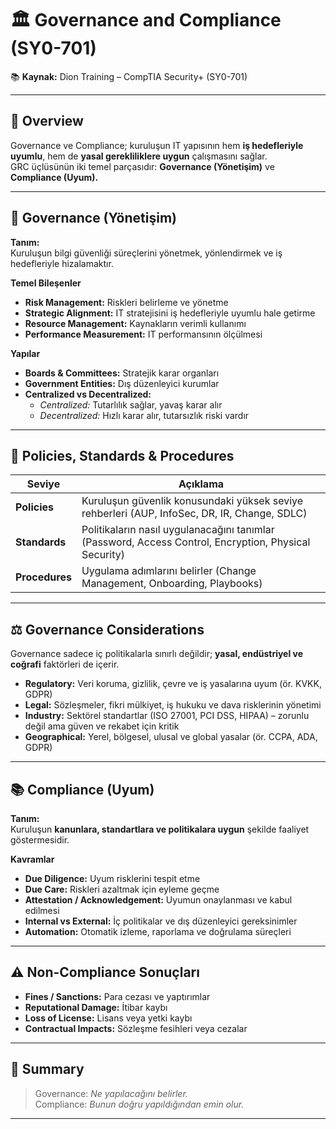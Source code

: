 # 🏛️ Governance and Compliance (SY0-701)
📚 **Kaynak:** Dion Training – CompTIA Security+ (SY0-701)  

---

## 🎯 Overview
Governance ve Compliance; kuruluşun IT yapısının hem **iş hedefleriyle uyumlu**, hem de **yasal gerekliliklere uygun** çalışmasını sağlar.  
GRC üçlüsünün iki temel parçasıdır: **Governance (Yönetişim)** ve **Compliance (Uyum).**

---

## 🧭 Governance (Yönetişim)

**Tanım:**  
Kuruluşun bilgi güvenliği süreçlerini yönetmek, yönlendirmek ve iş hedefleriyle hizalamaktır.

**Temel Bileşenler**
- **Risk Management:** Riskleri belirleme ve yönetme  
- **Strategic Alignment:** IT stratejisini iş hedefleriyle uyumlu hale getirme  
- **Resource Management:** Kaynakların verimli kullanımı  
- **Performance Measurement:** IT performansının ölçülmesi  

**Yapılar**
- **Boards & Committees:** Stratejik karar organları  
- **Government Entities:** Dış düzenleyici kurumlar  
- **Centralized vs Decentralized:**  
  - *Centralized:* Tutarlılık sağlar, yavaş karar alır  
  - *Decentralized:* Hızlı karar alır, tutarsızlık riski vardır  

---

## 🧾 Policies, Standards & Procedures

| Seviye | Açıklama |
|---------|-----------|
| **Policies** | Kuruluşun güvenlik konusundaki yüksek seviye rehberleri (AUP, InfoSec, DR, IR, Change, SDLC) |
| **Standards** | Politikaların nasıl uygulanacağını tanımlar (Password, Access Control, Encryption, Physical Security) |
| **Procedures** | Uygulama adımlarını belirler (Change Management, Onboarding, Playbooks) |

---

## ⚖️ Governance Considerations

Governance sadece iç politikalarla sınırlı değildir; **yasal, endüstriyel ve coğrafi** faktörleri de içerir.

- **Regulatory:** Veri koruma, gizlilik, çevre ve iş yasalarına uyum (ör. KVKK, GDPR)  
- **Legal:** Sözleşmeler, fikri mülkiyet, iş hukuku ve dava risklerinin yönetimi  
- **Industry:** Sektörel standartlar (ISO 27001, PCI DSS, HIPAA) – zorunlu değil ama güven ve rekabet için kritik  
- **Geographical:** Yerel, bölgesel, ulusal ve global yasalar (ör. CCPA, ADA, GDPR)

---

## 📚 Compliance (Uyum)

**Tanım:**  
Kuruluşun **kanunlara, standartlara ve politikalara uygun** şekilde faaliyet göstermesidir.

**Kavramlar**
- **Due Diligence:** Uyum risklerini tespit etme  
- **Due Care:** Riskleri azaltmak için eyleme geçme  
- **Attestation / Acknowledgement:** Uyumun onaylanması ve kabul edilmesi  
- **Internal vs External:** İç politikalar ve dış düzenleyici gereksinimler  
- **Automation:** Otomatik izleme, raporlama ve doğrulama süreçleri  

---

## ⚠️ Non-Compliance Sonuçları
- **Fines / Sanctions:** Para cezası ve yaptırımlar  
- **Reputational Damage:** İtibar kaybı  
- **Loss of License:** Lisans veya yetki kaybı  
- **Contractual Impacts:** Sözleşme fesihleri veya cezalar  

---

## 🧩 Summary
> Governance: *Ne yapılacağını belirler.*  
> Compliance: *Bunun doğru yapıldığından emin olur.*

---
